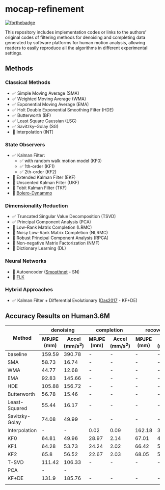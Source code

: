 # mocap-refinement

[![forthebadge](https://forthebadge.com/images/badges/made-with-python.svg)](https://forthebadge.com)

This repository includes implementation codes or links to the authors’ original codes of filtering methods for denoising and completing data generated by software platforms for human motion analysis, allowing readers to easily reproduce all the algorithms in different experimental settings.

## Methods
### Classical Methods
- ✅ Simple Moving Average (SMA)
- ✅ Weighted Moving Average (WMA)
- ✅ Exponential Moving Average (EMA)
- ✅ Holt Double Exponential Smoothing Filter (HDE)
- ✅ Butterworth (BF)
- ✅ Least Square Gaussian (LSG)
- ✅ Savitzky–Golay (SG)
- 🔄 Interpolation (INT)

### State Observers
- ✅ Kalman Filter:
    - ✅ with random walk motion model (KF0)
    - ✅ 1th-order (KF1)
    - ✅ 2th-order (KF2)
- 🔄 Extended Kalman Filter (EKF)
- 🔄 Unscented Kalman Filter (UKF)
- 🔄 Tobit Kalman Filter (TKF)
- 🔗 [Bolero-Dynammo](https://github.com/lileicc/dynammo)

### Dimensionality Reduction
- ✅ Truncated Singular Value Decomposition (TSVD)
- ✅ Principal Component Analysis (PCA)
- 🔄 Low-Rank Matrix Completion (LRMC)
- 🔄 Noisy Low-Rank Matrix Completion (NLRMC)
- 🔄 Robust Principal Component Analysis (RPCA)
- 🔄 Non-negative Matrix Factorization (NMF)
- 🔄 Dictionary Learning (DL)

### Neural Networks
- 🔗 Autoencoder ([Smoothnet](https://github.com/cure-lab/SmoothNet) - SN)
- 🔗 [FLK](https://github.com/PARCO-LAB/FLK)
### Hybrid Approaches
- ✅ Kalman Filter + Differential Evolutionary ([Das2017](https://ieeexplore.ieee.org/document/7996969) - KF+DE)

## Accuracy Results on Human3.6M

<table>
<thead>
  <tr>
    <th rowspan="2">Method</th>
    <th colspan="2">denoising</th>
    <th colspan="2">completion</th>
    <th colspan="2">recovery</th>
  </tr>
  <tr>
    <th>MPJPE<br>(mm)</th>
    <th>Accel<br>(mm/s<sup>2</sup>)</th>
    <th>MPJPE<br>(mm)</th>
    <th>Accel<br>(mm/s<sup>2</sup>)</th>
    <th>MPJPE<br>(mm)</th>
    <th>Accel<br>(mm/s<sup>2</sup>)</th>
  </tr>
</thead>
<tbody>
  <tr>
    <td>baseline</td>
    <td>159.59</td>
    <td>390.78</td>
    <td>-</td>
    <td>-</td>
    <td>-</td>
    <td>-</td>
  </tr>
  <tr>
    <td>SMA</td>
    <td>58.73</td>
    <td>16.74</td>
    <td>-</td>
    <td>-</td>
    <td>-</td>
    <td>-</td>
  </tr>
  <tr>
    <td>WMA</td>
    <td>44.77</td>
    <td>12.68</td>
    <td>-</td>
    <td>-</td>
    <td>-</td>
    <td>-</td>
  </tr>
  <tr>
    <td>EMA</td>
    <td>92.83</td>
    <td>145.66</td>
    <td>-</td>
    <td>-</td>
    <td>-</td>
    <td>-</td>
  </tr>
  <tr>
    <td>HDE</td>
    <td>105.88</td>
    <td>156.72</td>
    <td>-</td>
    <td>-</td>
    <td>-</td>
    <td>-</td>
  </tr>
  <tr>
    <td>Butterworth</td>
    <td>56.78</td>
    <td>15.46</td>
    <td>-</td>
    <td>-</td>
    <td>-</td>
    <td>-</td>
  </tr>
  <tr>
    <td>Least-Squared</td>
    <td>55.44</td>
    <td>16.17</td>
    <td>-</td>
    <td>-</td>
    <td>-</td>
    <td>-</td>
  </tr>
  <tr>
    <td>Savitzky-Golay</td>
    <td>74.08</td>
    <td>49.99</td>
    <td>-</td>
    <td>-</td>
    <td>-</td>
    <td>-</td>
  </tr>
  <tr>
    <td>Interpolation</td>
    <td>-</td>
    <td>-</td>
    <td>0.02</td>
    <td>0.09</td>
    <td>162.18</td>
    <td>350.38</td>
  </tr>
  <tr>
    <td>KF0</td>
    <td>64.81</td>
    <td>49.96</td>
    <td>28.97</td>
    <td>2.14</td>
    <td>67.01</td>
    <td>49.45</td>
  </tr>
  <tr>
    <td>KF1</td>
    <td>64.28</td>
    <td>53.73</td>
    <td>24.24</td>
    <td>2.02</td>
    <td>66.42</td>
    <td>53.26</td>
  </tr>
  <tr>
    <td>KF2</td>
    <td>65.8</td>
    <td>56.52</td>
    <td>22.67</td>
    <td>2.03</td>
    <td>68.05</td>
    <td>56.14</td>
  </tr>
  <tr>
    <td>T-SVD</td>
    <td>111.42</td>
    <td>106.33</td>
    <td>-</td>
    <td>-</td>
    <td>-</td>
    <td>-</td>
  </tr>
    <tr>
    <td>PCA</td>
    <td>-</td>
    <td>-</td>
    <td></td>
    <td></td>
    <td></td>
    <td></td>
  </tr>
  <tr>
    <td>KF+DE</td>
    <td>131.9</td>
    <td>185.76</td>
    <td>-</td>
    <td>-</td>
    <td>-</td>
    <td>-</td>
  </tr>
    <tr>
    <td></td>
    <td></td>
    <td></td>
    <td></td>
    <td></td>
    <td></td>
    <td></td>
  </tr>
</tbody>
</table>
